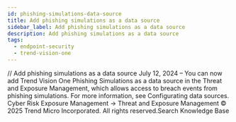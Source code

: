 ```yaml
---
id: phishing-simulations-data-source
title: Add phishing simulations as a data source
sidebar_label: Add phishing simulations as a data source
description: Add phishing simulations as a data source
tags:
  - endpoint-security
  - trend-vision-one
---
```


/*<![CDATA[*/ $('#title').html($('meta[name=map-description]').attr('content')); /*]]>*/ Add phishing simulations as a data source July 12, 2024 – You can now add Trend Vision One Phishing Simulations as a data source in the Threat and Exposure Management, which allows access to breach events from phishing simulations. For more information, see Configurating data sources. Cyber Risk Exposure Management → Threat and Exposure Management © 2025 Trend Micro Incorporated. All rights reserved.Search Knowledge Base